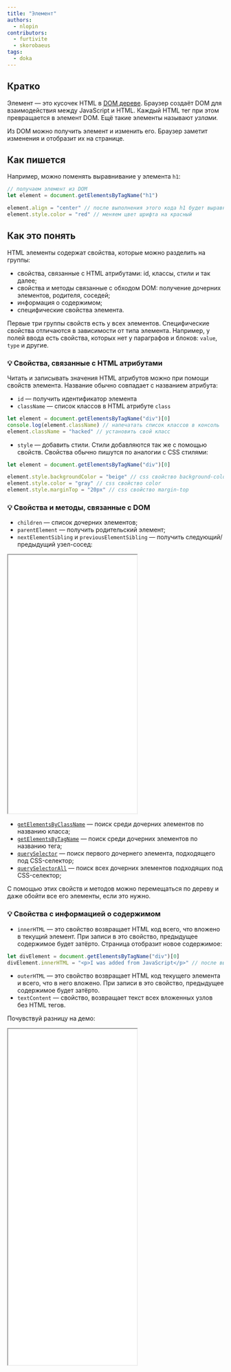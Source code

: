 ```yaml
---
title: "Элемент"
authors:
  - nlopin
contributors:
  - furtivite
  - skorobaeus
tags:
  - doka
---
```


## Кратко

Элемент — это кусочек HTML в [DOM дереве](/js/dom/#из-чего-состоит-dom). Браузер создаёт DOM для взаимодействия между JavaScript и HTML. Каждый HTML тег при этом превращается в элемент DOM. Ещё такие элементы называют _узлами._

Из DOM можно получить элемент и изменить его. Браузер заметит изменения и отобразит их на странице.

## Как пишется

Например, можно поменять выравнивание у элемента `h1`:

```js
// получаем элемент из DOM
let element = document.getElementsByTagName("h1")

element.align = "center" // после выполнения этого кода h1 будет выравнивать текст по центру
element.style.color = "red" // меняем цвет шрифта на красный
```

## Как это понять

HTML элементы содержат свойства, которые можно разделить на группы:

- свойства, связанные с HTML атрибутами: id, классы, стили и так далее;
- свойства и методы связанные с обходом DOM: получение дочерних элементов, родителя, соседей;
- информация о содержимом;
- специфические свойства элемента.

Первые три группы свойств есть у всех элементов. Специфические свойства отличаются в зависимости от типа элемента. Например, у полей ввода есть свойства, которых нет у параграфов и блоков: `value`, `type` и другие.

### 💡 Свойства, связанные с HTML атрибутами

Читать и записывать значения HTML атрибутов можно при помощи свойств элемента. Название обычно совпадает с названием атрибута:

- `id` — получить идентификатор элемента
- `className` — список классов в HTML атрибуте `class`

```js
let element = document.getElementsByTagName("div")[0]
console.log(element.className) // напечатать список классов в консоль
element.className = "hacked" // установить свой класс
```

- `style` — добавить стили. Стили добавляются так же с помощью свойств. Свойства обычно пишутся по аналогии с CSS стилями:

```js
let element = document.getElementsByTagName("div")[0]

element.style.backgroundColor = "beige" // css свойство background-color
element.style.color = "gray" // css свойство color
element.style.marginTop = "20px" // css свойство margin-top
```

### 💡 Свойства и методы, связанные с DOM

- `children` — список дочерних элементов;
- `parentElement` — получить родительский элемент;
- `nextElementSibling` и `previousElementSibling` — получить следующий/предыдущий узел-сосед:

<iframe height="600" title="Окружение DOM-элементов" src="demos/dom.html"></iframe>

- [`getElementsByClassName`](/js/getelementsbyclassname/) — поиск среди дочерних элементов по названию класса;
- [`getElementsByTagName`](/js/getelementsbytagname/) — поиск среди дочерних элементов по названию тега;
- [`querySelector`](/js/query-selector/) — поиск первого дочернего элемента, подходящего под CSS-селектор;
- [`querySelectorAll`](/js/query-selector-all/) — поиск всех дочерних элементов подходящих под CSS-селектор;

С помощью этих свойств и методов можно перемещаться по дереву и даже обойти все его элементы, если это нужно.

### 💡 Свойства с информацией о содержимом

- `innerHTML` — это свойство возвращает HTML код всего, что вложено в текущий элемент. При записи в это свойство, предыдущее содержимое будет затёрто. Страница отобразит новое содержимое:

```js
let divElement = document.getElementsByTagName("div")[0]
divElement.innerHTML = "<p>I was added from JavaScript</p>" // после выполнения этого кода, на странице отобразится параграф с указанным текстом
```

- `outerHTML` — это свойство возвращает HTML код текущего элемента и всего, что в него вложено. При записи в это свойство, предыдущее содержимое будет затёрто.
- `textContent` — свойство, возвращает текст всех вложенных узлов без HTML тегов.

Почувствуй разницу на демо:

<iframe height="780" title="Содержимое DOM-элементов" src="demos/dom-html.html"></iframe>
